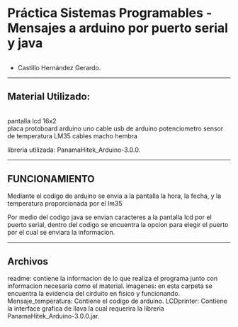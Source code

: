 # Práctica Sistemas Programables - Mensajes a arduino por puerto serial y java
## 
- Castillo Hernández Gerardo.
_________________________________________________________________________________________
## Material Utilizado:
<br> pantalla lcd 16x2
<br> placa protoboard
 arduino uno
 cable usb de arduino
 potenciometro
 sensor de temperatura LM35
 cables macho hembra

 libreria utilizada: 
 PanamaHitek_Arduino-3.0.0.

_________________________________________________________________________________________

## FUNCIONAMIENTO
 Mediante el codigo de arduino se envia a la pantalla la hora, la fecha, y la temperatura proporcionada por el lm35

 Por medio del codigo java se envian caracteres a la pantalla lcd por el puerto serial, dentro del codigo se encuentra 
 la opcion para elegir el puerto por el cual se enviara la informacion.
________________________________________________________________________________________

## Archivos 
 readme: contiene la informacion de lo que realiza el programa junto con informacion necesaria como el material.
 imagenes: en esta carpeta se encuentra la evidencia del cirduito en fisico y funcionando.
 Mensaje_temperatura: Contiene el codigo de arduino.
 LCDprinter: Contiene la interface grafica de llava la cual requerira la libreria PanamaHitek_Arduino-3.0.0.jar.



